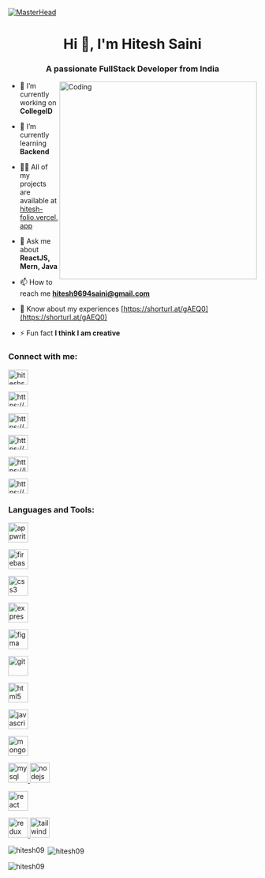 [![MasterHead](https://firebasestorage.googleapis.com/v0/b/flexi-coding.appspot.com/o/dempgi7-520f8d5f-63d4-4453-8822-dbc149ae27f8.gif?alt=media&token=91c0c7b2-93c3-4029-b011-1a8703c5730d)](https://rishavchanda.io)
<h1 align="center">Hi 👋, I'm Hitesh Saini</h1>
<h3 align="center">A passionate FullStack Developer from India</h3>
<img align="right" alt="Coding" width="400" src="https://cdn.dribbble.com/users/1162077/screenshots/3848914/programmer.gif">


- 🔭 I’m currently working on **CollegeID**

- 🌱 I’m currently learning **Backend**

- 👨‍💻 All of my projects are available at [hitesh-folio.vercel.app](hitesh-folio.vercel.app)

- 💬 Ask me about **ReactJS, Mern, Java**

- 📫 How to reach me **hitesh9694saini@gmail.com**

- 📄 Know about my experiences [https://shorturl.at/gAEQ0](https://shorturl.at/gAEQ0)

- ⚡ Fun fact **I think I am creative**

<h3 align="left">Connect with me:</h3>
<p align="left">
<a href="https://twitter.com/hiteshsaini__09" target="blank"><img align="center" src="https://www.basicthinking.com/wp-content/uploads/2023/07/twitter-logo-x.jpg" alt="hiteshsaini__09" height="30" width="40" /></a>
 
<a href="https://linkedin.com/in/https://www.linkedin.com/in/hitesh-saini09/" target="blank"><img align="center" src="https://cdn.worldvectorlogo.com/logos/linkedin-icon-3.svg" alt="https://www.linkedin.com/in/hitesh-saini09/" height="30" width="40" /></a>
 
<a href="https://instagram.com/https://www.instagram.com/hiteshsaini__09" target="blank"><img align="center" src="https://upload.wikimedia.org/wikipedia/commons/thumb/e/e7/Instagram_logo_2016.svg/132px-Instagram_logo_2016.svg.png" alt="https://www.instagram.com/hiteshsaini__09" height="30" width="40" /></a>
 
<a href="https://www.hackerrank.com/https://www.hackerrank.com/profile/hitesh9694saini" target="blank"><img align="center" src="https://upload.wikimedia.org/wikipedia/commons/thumb/4/40/HackerRank_Icon-1000px.png/800px-HackerRank_Icon-1000px.png" alt="https://www.hackerrank.com/profile/hitesh9694saini" height="30" width="40" /></a>

<a href="https://www.leetcode.com/https://leetcode.com/hitesh9694saini/" target="blank"><img align="center" src="https://encrypted-tbn0.gstatic.com/images?q=tbn:ANd9GcQPRLaRkA8AZncIr6f9udGwrIK8xB5qtxGsMg&usqp=CAU" alt="https://leetcode.com/hitesh9694saini/" height="30" width="40" /></a>

<a href="https://auth.geeksforgeeks.org/user/https://auth.geeksforgeeks.org/user/hitesh9694saini" target="blank"><img align="center" src="https://www.careerguide.com/career/wp-content/uploads/2023/09/GFG-placements.jpeg" alt="https://auth.geeksforgeeks.org/user/hitesh9694saini" height="30" width="40" /></a>
</p>

<h3 align="left">Languages and Tools:</h3>
<p align="left" style="display: flex; gap: 10;" > 
 <a href="https://appwrite.io" target="_blank" rel="noreferrer"> <img src="https://miro.medium.com/v2/resize:fit:384/1*GftqhTAzDylbY-CISlvkvw.png" alt="appwrite" width="40" height="40"/> </a>
 
 <a href="https://firebase.google.com/" target="_blank" rel="noreferrer"> <img src="https://firebase.google.com/static/images/brand-guidelines/logo-logomark.png" alt="firebase" width="40" height="40"/> </a> 
 
 <a href="https://www.w3schools.com/css/" target="_blank" rel="noreferrer"> <img src="https://upload.wikimedia.org/wikipedia/commons/thumb/6/62/CSS3_logo.svg/2048px-CSS3_logo.svg.png" alt="css3" width="40" height="40"/> </a> 
 
 <a href="https://expressjs.com" target="_blank" rel="noreferrer"> <img src="https://encrypted-tbn0.gstatic.com/images?q=tbn:ANd9GcTGYAW93ATCAVRha7vzX434eVJRJmXG7ZzXzA&usqp=CAU" alt="express" width="40" height="40"/> </a>
 
 <a href="https://www.figma.com/" target="_blank" rel="noreferrer"> <img src="https://encrypted-tbn0.gstatic.com/images?q=tbn:ANd9GcRWbNfJ7Ms0KYS7WjI4X526TYZXRl4GDt9u-g&usqp=CAU" alt="figma" width="40" height="40"/> </a> 
 
 <a href="https://git-scm.com/" target="_blank" rel="noreferrer"> <img src="https://git-scm.com/images/logo@2x.png" alt="git" width="40" height="40"/> </a> 
 
 <a href="https://www.w3.org/html/" target="_blank" rel="noreferrer"> <img src="https://cdn.pixabay.com/photo/2017/08/05/11/16/logo-2582748_960_720.png" alt="html5" width="40" height="40"/> </a>
 
 <a href="https://developer.mozilla.org/en-US/docs/Web/JavaScript" target="_blank" rel="noreferrer"> <img src="https://upload.wikimedia.org/wikipedia/commons/thumb/6/6a/JavaScript-logo.png/640px-JavaScript-logo.png" alt="javascript" width="40" height="40"/> </a> 
 
 <a href="https://www.mongodb.com/" target="_blank" rel="noreferrer"> <img src="https://pbs.twimg.com/profile_images/1452637606559326217/GFz_P-5e_400x400.png" alt="mongodb" width="40" height="40"/> </a>
 
 <a href="https://www.mysql.com/" target="_blank" rel="noreferrer"> <img src="https://www.linuxuntu.com/wp-content/uploads/2023/04/MySQL-Logo.jpg" alt="mysql" width="40" height="40"/> </a> 
 <a href="https://nodejs.org" target="_blank" rel="noreferrer"> <img src="https://w7.pngwing.com/pngs/452/24/png-transparent-js-logo-node-logos-and-brands-icon-thumbnail.png" alt="nodejs" width="40" height="40"/> </a> 
 
 <a href="https://reactjs.org/" target="_blank" rel="noreferrer"> <img src="https://cdn.freebiesupply.com/logos/thumbs/2x/react-1-logo.png" alt="react" width="40" height="40"/> </a>
 
 <a href="https://redux.js.org" target="_blank" rel="noreferrer"> <img src="https://miro.medium.com/v2/resize:fit:500/1*tOI6UC5EaS2fPItCesI-AQ.png" alt="redux" width="40" height="40"/> </a> 
 <a href="https://tailwindcss.com/" target="_blank" rel="noreferrer"> <img src="https://getlogovector.com/wp-content/uploads/2021/01/tailwind-css-logo-vector.png" alt="tailwind" width="40" height="40"/> </a>
 </p>

<p><img align="left" src="https://github-readme-stats.vercel.app/api/top-langs?username=hitesh09&show_icons=true&locale=en&layout=compact" alt="hitesh09" /></p>

<p>&nbsp;<img align="center" src="https://github-readme-stats.vercel.app/api?username=hitesh09&show_icons=true&locale=en" alt="hitesh09" /></p>

<p><img align="center" src="https://github-readme-streak-stats.herokuapp.com/?user=hitesh09&" alt="hitesh09" /></p>

